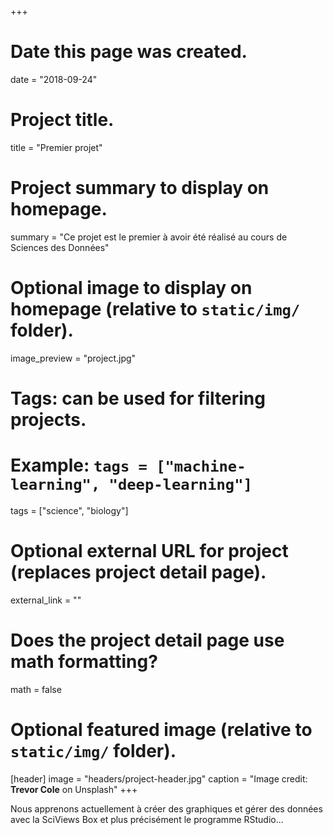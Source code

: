 +++
# Date this page was created.
date = "2018-09-24"

# Project title.
title = "Premier projet"

# Project summary to display on homepage.
summary = "Ce projet est le premier à avoir été réalisé au cours de Sciences des Données"

# Optional image to display on homepage (relative to `static/img/` folder).
image_preview = "project.jpg"

# Tags: can be used for filtering projects.
# Example: `tags = ["machine-learning", "deep-learning"]`
tags = ["science", "biology"]

# Optional external URL for project (replaces project detail page).
external_link = ""

# Does the project detail page use math formatting?
math = false

# Optional featured image (relative to `static/img/` folder).
[header]
image = "headers/project-header.jpg"
caption = "Image credit: **Trevor Cole** on Unsplash"
+++

Nous apprenons actuellement à créer des graphiques et gérer des données avec la SciViews Box et plus précisément le programme RStudio...
